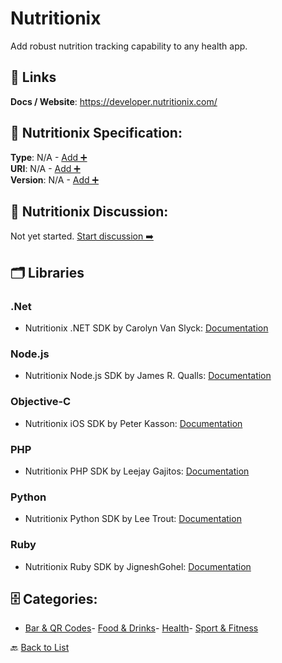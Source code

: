 # Nutritionix

Add robust nutrition tracking capability to any health app.

##  🔗 Links
**Docs / Website**: https://developer.nutritionix.com/

## 🧬 Nutritionix Specification:
**Type**: N/A - [Add ➕](https://github.com/apis-list/apis-list/edit/main/apis.yaml#L13650)  
**URI**: N/A - [Add ➕](https://github.com/apis-list/apis-list/edit/main/apis.yaml#L13650)  
**Version**: N/A - [Add ➕](https://github.com/apis-list/apis-list/edit/main/apis.yaml#L13650)

## 💬 Nutritionix Discussion:
Not yet started. [Start discussion ➡️](https://github.com/apis-list/apis-list/discussions/new)

## 🗂️ Libraries
### .Net
- Nutritionix .NET SDK by Carolyn Van Slyck: [Documentation](https://github.com/carolynvs/nutritionix)
### Node.js
- Nutritionix Node.js SDK by James R. Qualls: [Documentation](https://www.npmjs.com/package/nutritionix)
### Objective-C
- Nutritionix iOS SDK by Peter Kasson: [Documentation](https://github.com/pkasson/nutritionix_iOS_lib)
### PHP
- Nutritionix PHP SDK by Leejay Gajitos: [Documentation](https://github.com/nutritionix/api-library-php)
### Python
- Nutritionix Python SDK by Lee Trout: [Documentation](https://github.com/leetrout/python-nutritionix)
### Ruby
- Nutritionix Ruby SDK by JigneshGohel: [Documentation](https://github.com/JigneshGohel-BoTreeConsulting/nutritionix-api-ruby-library/tree/api_v_1_1)


## 🗄️ Categories:
- [Bar & QR Codes](https://github.com/apis-list/apis-list#bar--qr-codes-)- [Food & Drinks](https://github.com/apis-list/apis-list#food--drinks-)- [Health](https://github.com/apis-list/apis-list#health-)- [Sport & Fitness](https://github.com/apis-list/apis-list#sport--fitness-)

🔙  [Back to List](https://github.com/apis-list/apis-list)
